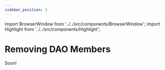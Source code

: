 ```yaml
---
sidebar_position: 3
---
```


import BrowserWindow from '../../src/components/BrowserWindow';
import Highlight from '../../src/components/Highlight';

# Removing DAO Members

Soon!
